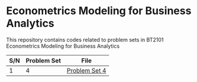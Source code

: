 # Econometrics Modeling for Business Analytics
This repository contains codes related to problem sets in BT2101 Econometrics Modeling for Business Analytics

| S/N | Problem Set | File 						|
| --- | ---			| ---  				 		|
| 1   | 4			| [Problem Set 4](./Problem%20Set%204.ipynb)	|